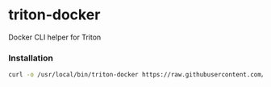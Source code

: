 # triton-docker

Docker CLI helper for Triton

### Installation

```bash
curl -o /usr/local/bin/triton-docker https://raw.githubusercontent.com/misterbisson/triton-docker/working/triton-docker && chmod +x /usr/local/bin/triton-docker && ln -s /usr/local/bin/triton-docker /usr/local/bin/triton-compose
```
